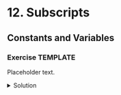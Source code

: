 
# 12. Subscripts

## Constants and Variables

### Exercise TEMPLATE

Placeholder text.

<details>
<summary>Solution</summary>
```Swift

```
</details>
